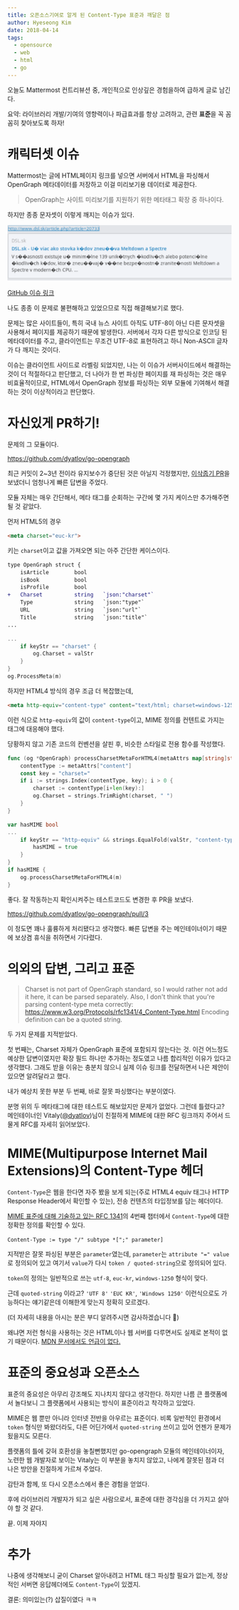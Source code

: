 ```yaml
---
title: 오픈소스기여로 알게 된 Content-Type 표준과 깨달은 점
author: Hyeseong Kim
date: 2018-04-14
tags:
  - opensource
  - web
  - html
  - go
---
```


오늘도 Mattermost 컨트리뷰션 중, 개인적으로 인상깊은 경험을하여 급하게 글로 남긴다.

요약: 라이브러리 개발/기여의 영향력이나 파급효과를 항상 고려하고, 관련 **표준**을 꼭 꼼꼼히 찾아보도록 하자!

# 캐릭터셋 이슈

Mattermost는 글에 HTML페이지 링크를 넣으면 서버에서 HTML을 파싱해서 OpenGraph 메타데이터를 저장하고 이걸 미리보기용 데이터로 제공한다.

> OpenGraph는 사이트 미리보기를 지원하기 위한 메타태그 확장 중 하나이다.

하지만 종종 문자셋이 이렇게 깨지는 이슈가 있다.

![issue](images/issue-broken-non-ascii-opengraph.png)

[GitHub 이슈 링크](https://github.com/mattermost/mattermost-server/issues/8341)

나도 종종 이 문제로 불편해하고 있었으므로 직접 해결해보기로 했다.

문제는 많은 사이트들이, 특히 국내 뉴스 사이트 아직도 UTF-8이 아닌 다른 문자셋을 사용해서 페이지를 제공하기 때문에 발생한다. 서버에서 각자 다른 방식으로 인코딩 된 메타데이터를 주고, 클라이언트는 무조건 UTF-8로 표현하려고 하니 Non-ASCII 글자가 다 깨지는 것이다.

이슈는 클라이언트 사이드로 라벨링 되었지만, 나는 이 이슈가 서버사이드에서 해결하는 것이 더 적절하다고 판단했고, 더 나아가 한 번 파싱한 페이지를 재 파싱하는 것은 매우 비효율적이므로, HTML에서 OpenGraph 정보를 파싱하는 외부 모듈에 기여해서 해결하는 것이 이상적이라고 판단했다.

# 자신있게 PR하기!

문제의 그 모듈이다.

https://github.com/dyatlov/go-opengraph

최근 커밋이 2~3년 전이라 유지보수가 중단된 것은 아닐지 걱정했지만, [이삭줍기 PR](https://github.com/dyatlov/go-opengraph/pull/2)을 보냈더니 엄청나게 빠른 답변을 주었다.

모듈 자체는 매우 간단해서, 메타 태그를 순회하는 구간에 몇 가지 케이스만 추가해주면 될 것 같았다.

먼저 HTML5의 경우

```html
<meta charset="euc-kr">
```

키는 `charset`이고 값을 가져오면 되는 아주 간단한 케이스이다.

```diff
type OpenGraph struct {
 	isArticle        bool
 	isBook           bool
 	isProfile        bool
+	Charset          string   `json:"charset"`
 	Type             string   `json:"type"`
 	URL              string   `json:"url"`
 	Title            string   `json:"title"`
...
```

```go
...
    if keyStr == "charset" {
        og.Charset = valStr
    }
}
og.ProcessMeta(m)
```

하지만 HTML4 방식의 경우 조금 더 복잡했는데,

```html
<meta http-equiv="content-type" content="text/html; charset=windows-1250">
```

이런 식으로 `http-equiv`의 값이 `content-type`이고, MIME 정의를 컨텐트로 가지는 태그에 대응해야 했다.

당황하지 않고 기존 코드의 컨벤션을 살핀 후, 비슷한 스타일로 전용 함수를 작성했다.

```go
func (og *OpenGraph) processCharsetMetaForHTML4(metaAttrs map[string]string) {
	contentType := metaAttrs["content"]
	const key = "charset="
	if i := strings.Index(contentType, key); i > 0 {
		charset := contentType[i+len(key):]
		og.Charset = strings.TrimRight(charset, " ")
	}
}
```

```go
var hasMIME bool
...
    if keyStr == "http-equiv" && strings.EqualFold(valStr, "content-type") {
        hasMIME = true
    }
}
if hasMIME {
    og.processCharsetMetaForHTML4(m)
}
```

좋다. 잘 작동하는지 확인시켜주는 테스트코드도 변경한 후 PR을 보냈다.

https://github.com/dyatlov/go-opengraph/pull/3

이 정도면 꽤나 훌륭하게 처리됐다고 생각했다. 빠른 답변을 주는 메인테이너이기 때문에 보상겸 휴식을 취하면서 기다렸다.

# 의외의 답변, 그리고 표준

> Charset is not part of OpenGraph standard, so I would rather not add it here, it can be parsed separately.
Also, I don't think that you're parsing content-type meta correctly: https://www.w3.org/Protocols/rfc1341/4_Content-Type.html
Encoding definition can be a quoted string.

두 가지 문제를 지적받았다.

첫 번째는, Charset 자체가 OpenGraph 표준에 포함되지 않는다는 것. 이건 어느정도 예상한 답변이였지만 확장 필드 하나만 추가하는 정도였고 나름 합리적인 이유가 있다고 생각했다. 그래도 받을 이유는 충분치 않으니 실제 이슈 링크를 전달하면서 나은 제안이 있으면 알려달라고 했다.

내가 예상치 못한 부분 두 번째, 바로 잘못 파싱했다는 부분이였다.

분명 위의 두 메타태그에 대한 테스트도 해보았지만 문제가 없었다. 그런데 틀렸다고? 메인테이너인 Vitaly([@dyatlov](https://github.com/dyatlov))님이 친절하게 MIME에 대한 RFC 링크까지 주어서 드물게 RFC를 자세히 읽어보았다.

# MIME(Multipurpose Internet Mail Extensions)의 Content-Type 헤더

`Content-Type`은 웹을 한다면 자주 봤을 보게 되는(주로 HTML4 equiv 태그나 HTTP Response Header에서 확인할 수 있는), 전송 컨텐츠의 타입정보를 담는 헤더이다.

[MIME 표준에 대해 기술하고 있는 RFC 1341](https://www.w3.org/Protocols/rfc1341/0_TableOfContents.html)의 4번째 챕터에서 `Content-Type`에 대한 정확한 정의를 확인할 수 있다.

`Content-Type := type "/" subtype *[";" parameter]`

지적받은 잘못 파싱된 부분은 `parameter`였는데, `parameter`는 `attribute "=" value`로 정의되어 있고 여기서 `value`가 다시 `token / quoted-string`으로 정의되어 있다.

`token`의 정의는 일반적으로 쓰는 `utf-8`, `euc-kr`, `windows-1250` 형식이 맞다.

근데 `quoted-string` 이라고? `'UTF 8'` `'EUC KR'`, `'Windows 1250'` 이런식으로도 가능하다는 얘기같은데 이해한게 맞는지 정확히 모르겠다.

(더 자세히 내용을 아시는 분은 부디 알려주시면 감사하겠습니다 :pray:)

왜냐면 저런 형식을 사용하는 것은 HTML이나 웹 서버를 다루면서도 실제로 본적이 없기 때문이다. [MDN 문서에서도 언급이 없다.](https://developer.mozilla.org/ko/docs/Web/HTTP/Basics_of_HTTP/MIME_types)

# 표준의 중요성과 오픈소스

표준의 중요성은 아무리 강조해도 지나치지 않다고 생각한다. 하지만 나름 큰 플랫폼에서 놀다보니 그 플랫폼에서 사용되는 방식이 표준이라고 착각하고 있었다.

MIME은 웹 뿐만 아니라 인터넷 전반을 아우르는 표준이다. 비록 일반적인 환경에서 `token` 형식만 봐왔더라도, 다른 어딘가에서 `quoted-string` 쓰이고 있어 언젠가 문제가 됬을지도 모른다.

플랫폼의 틀에 갖혀 호환성을 놓칠뻔했지만 go-opengraph 모듈의 메인테이너이자, 노련한 웹 개발자로 보이는 Vitaly는 이 부분을 놓치지 않았고, 나에게 잘못된 점과 더 나은 방안을 친절하게 가르쳐 주었다.

감탄과 함께, 또 다시 오픈소스에서 좋은 경험을 얻었다.

후에 라이브러리 개발자가 되고 싶은 사람으로서, 표준에 대한 경각심을 더 가지고 살아야 할 것 같다.

끝. 이제 자야지

# 추가

나중에 생각해보니 굳이 Charset 알아내려고 HTML 태그 파싱할 필요가 없는게, 정상적인 서버면 응답헤더에도 `Content-Type`이 있겠지.

결론: 의미있는(?) 삽질이였다 ㅋㅋ
